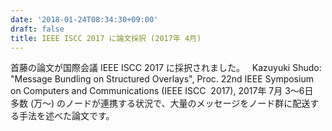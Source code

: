 ```yaml
---
date: '2018-01-24T08:34:30+09:00'
draft: false
title: IEEE ISCC 2017 に論文採択 (2017年 4月)
---
```


首藤の論文が国際会議 IEEE ISCC 2017 に採択されました。   Kazuyuki Shudo: "Message Bundling on Structured Overlays", Proc. 22nd IEEE Symposium on Computers and Communications (IEEE ISCC  2017), 2017年 7月 3～6日   多数 (万～) のノードが連携する状況で、大量のメッセージをノード群に配送する手法を述べた論文です。